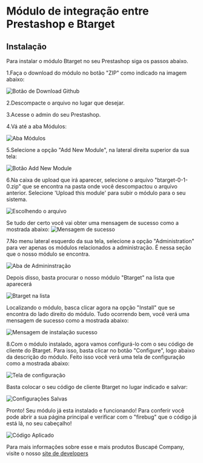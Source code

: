 Módulo de integração entre Prestashop e Btarget
==================================================

Instalação
------------

Para instalar o módulo Btarget no seu Prestashop siga os passos abaixo.

1.Faça o download do módulo no botão "ZIP" como indicado na imagem abaixo:

![Botão de Download Github](https://raw.github.com/devbuscapecompany/btarget_prestashop_module/master/readme_imgs/botaoZip.png)

2.Descompacte o arquivo no lugar que desejar.

3.Acesse o admin do seu Prestashop.

4.Vá até a aba Módulos:

![Aba Módulos](https://raw.github.com/devbuscapecompany/btarget_prestashop_module/master/readme_imgs/abamodulos.png)

5.Selecione a opção "Add New Module", na lateral direita superior da sua tela:

![Botão Add New Module](https://raw.github.com/devbuscapecompany/btarget_prestashop_module/master/readme_imgs/addmodulo.png)

6.Na caixa de upload que irá aparecer, selecione o arquivo "btarget-0-1-0.zip" que se encontra na pasta onde você descompactou o arquivo anterior. Selecione 'Upload this module' para subir o módulo para o seu sistema.

![Escolhendo o arquivo](https://raw.github.com/devbuscapecompany/btarget_prestashop_module/master/readme_imgs/choosefile.png)

Se tudo der certo você vai obter uma mensagem de sucesso como a mostrada abaixo:
![Mensagem de sucesso](https://raw.github.com/devbuscapecompany/btarget_prestashop_module/master/readme_imgs/downloadedmodule.png)

7.No menu lateral esquerdo da sua tela, selecione a opção "Administration" para ver apenas os módulos relacionados a administração. É nessa seção que o nosso módulo se encontra.

![Aba de Admininstração](https://raw.github.com/devbuscapecompany/btarget_prestashop_module/master/readme_imgs/abaadministration.png)

Depois disso, basta procurar o nosso módulo "Btarget" na lista que aparecerá

![Btarget na lista](https://raw.github.com/devbuscapecompany/btarget_prestashop_module/master/readme_imgs/listademodulos.png)

Localizando o módulo, basca clicar agora na opção "Install" que se encontra do lado direito do módulo. Tudo ocorrendo bem, você verá uma mensagem de sucesso como a mostrada abaixo:

![Mensagem de instalação sucesso](https://raw.github.com/devbuscapecompany/btarget_prestashop_module/master/readme_imgs/installedmodule.png)

8.Com o módulo instalado, agora vamos configurá-lo com o seu código de cliente do Btarget. Para isso, basta clicar no botão "Configure", logo abaixo da descrição do módulo.
Feito isso você verá uma tela de configuração como a mostrada abaixo:

![Tela de configuração](https://raw.github.com/devbuscapecompany/btarget_prestashop_module/master/readme_imgs/settingsmodule.png)

Basta colocar o seu código de cliente Btarget no lugar indicado e salvar:

![Configurações Salvas](https://raw.github.com/devbuscapecompany/btarget_prestashop_module/master/readme_imgs/savedsettings.png)

Pronto! Seu módulo já esta instalado e funcionando! Para conferir você pode abrir a sua página principal e verificar com o "firebug" que o código já está lá, no seu cabeçalho!

![Código Aplicado](https://raw.github.com/devbuscapecompany/btarget_prestashop_module/master/readme_imgs/exemplomoduloworks.png)

Para mais informações sobre esse e mais produtos Buscapé Company, visite o nosso [site de developers](http://developer.buscape.com.br)
